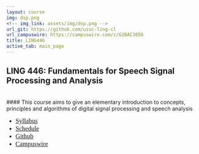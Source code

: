 ```yaml
---
layout: course
img: dsp.png
<!-- img_link: assets/img/dsp.png -->
url_git: https://github.com/uiuc-ling-cl
url_campuswire: https://campuswire.com/c/G2BAC3056
title: LING446
active_tab: main_page 
---
```


## LING 446: Fundamentals for Speech Signal Processing and Analysis
<br/>
#### This course aims to give an elementary introduction to concepts, principles and algorithms of digital signal processing and speech analysis

* <span style="font-family:Papyrus; font-size:1.2em;">[Syllabus](syllabus.html)</span>
* <span style="font-family:Papyrus; font-size:1.2em;">[Schedule](schedule.html)</span>
* <span style="font-family:Papyrus; font-size:1.2em;">[Github](https://github.com/uiuc-ling-cl)</span>
* <span style="font-family:Papyrus; font-size:1.2em;">[Campuswire](https://campuswire.com/c/G2BAC3056)</span>
